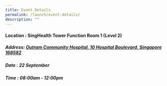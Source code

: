 ```yaml
---
title: Event Details
permalink: /launch/event-details/
description: ""
---
```

#### Location :  SingHealth Tower Function Room 1 (Level 2) 

##### Address:   [Outram Community Hospital, 10 Hospital Boulevard, Singapore 168582](https://www.google.com/maps/place/Outram+Community+Hospital+(OCH)/@1.2777357,103.8329978,17z/data=!3m2!4b1!5s0x31da196fa728f667:0x59d7764c0ac271b3!4m6!3m5!1s0x31da196fa92a95e9:0xfa001f010b954c3b!8m2!3d1.2777303!4d103.8355781!16s%2Fg%2F11c2k7h479?entry=ttu)

##### Date : 22 September 

##### Time : 08:00am - 12:00pm